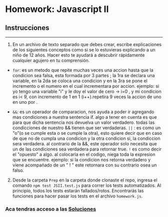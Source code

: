 # Homework: Javascript II

## Instrucciones
---
1. En un archivo de texto separado que debes crear, escribe explicaciones de los siguientes conceptos como si se lo estuvieras explicando a un niño de 12 años. Hacer esto te ayudará a descubrir rápidamente cualquier agujero en tu comprensión.

* `for`: es un metodo que repite muchas veces una accion hasta que la condicion sea falsa, esta formada por 3 partes ; la 1ra se declara una variable, en la 2da se coloca una condicion y en la 3ra se pone el incremento o el numero en el cual incrementara por accion. 
ejemplo: si yo tengo una variable "i" y le doy el valor de cero -> i=0 , y mi condicion es i< 9, con incremento de 1 en 1 (i++).repetira 9 veces la accion de uno en uno por .

* `&&`: es un operador de comparacion, nos ayuda a poder ir agregando mas condiciones a nuestra sentencia if. algo a tener en cuenta es que para que dicha sentencia nos devuelva un valor verdadero. todas las condicciones de nuestro && tienen que ser verdaderas.
`||` : es como un "o"(o se cumple esta o se cumple la otra), esto quiere decir que en caso de que no de cumpla una condicion y la otra condicion si, la condiccion sera verdadera. al contrario de la &&, este operador solo necesita que un de las condiciones sea verdadera para retornar true.
`!` es como decir el "opuesto" a algo.  al colocarla en el codigo, niega toda la expresion que se encuentre. ejemplo: si la condicion nos retorna verdadero y viene acompañado de un " ! " este retornara con su contrario osea un falso.

2. Desde la carpeta `Prep` en la carpeta donde clonaste el repo, ingresa el comando `npm test JSII.test.js` para correr los tests automatizados. Al principio, todos los tests estarán fallados/rotos. Encontrarás las funciones para hacer pasar los tests en el archivo `homework.js`.

### Aca tendras acceso a las [Soluciones](https://github.com/atralice/Curso.Prep.Henry/blob/solution/03-JS-II/homework/homework.js)